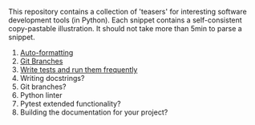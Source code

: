 This repository contains a collection of 'teasers' for interesting software development tools (in Python). Each snippet contains a self-consistent copy-pastable illustration. It should not take more than 5min to parse a snippet.

1) [Auto-formatting](./snippets/01_auto_formatting.md)
2) [Git Branches](./snippets/02_git_branches.md)
3) [Write tests and run them frequently](./snippets/pytest_git_hooks/pytest_git_hooks.md)
4) Writing docstrings?
5) Git branches?
6) Python linter
7) Pytest extended functionality?
8) Building the documentation for your project?
